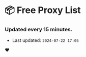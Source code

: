 # :package: Free Proxy List
### Updated every 15 minutes.

- Last updated: `2024-07-22 17:05`

:heart:
